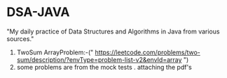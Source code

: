 # DSA-JAVA
"My daily practice of Data Structures and Algorithms in Java from various sources."
1. TwoSum ArrayProblem:-(" https://leetcode.com/problems/two-sum/description/?envType=problem-list-v2&envId=array ")
2. some problems are from the mock tests . attaching the pdf's
